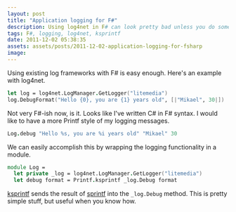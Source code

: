 ```yaml
---
layout: post
title: "Application logging for F#"
description: Using log4net in F# can look pretty bad unless you do something about it and create nice wrapper functions.
tags: F#, logging, log4net, ksprintf
date: 2011-12-02 05:38:35
assets: assets/posts/2011-12-02-application-logging-for-fsharp
image: 
---
```


Using existing log frameworks with F# is easy enough. Here's an example with log4net.

```fsharp
let log = log4net.LogManager.GetLogger("litemedia")
log.DebugFormat("Hello {0}, you are {1} years old", [|"Mikael", 30|])
```

Not very F#-ish now, is it. Looks like I've written C# in F# syntax. I would like to have a more Printf style of my logging messages.

```fsharp
Log.debug "Hello %s, you are %i years old" "Mikael" 30
```

We can easily accomplish this by wrapping the logging functionality in a module.

```fsharp
module Log =
  let private _log = log4net.LogManager.GetLogger("litemedia")
  let debug format = Printf.ksprintf _log.Debug format
```

[ksprintf](http://msdn.microsoft.com/en-us/library/ee370231.aspx) sends the result of [sprintf](http://msdn.microsoft.com/en-us/library/ee370455.aspx) into the `_log.Debug` method. This is pretty simple stuff, but useful when you know how.
